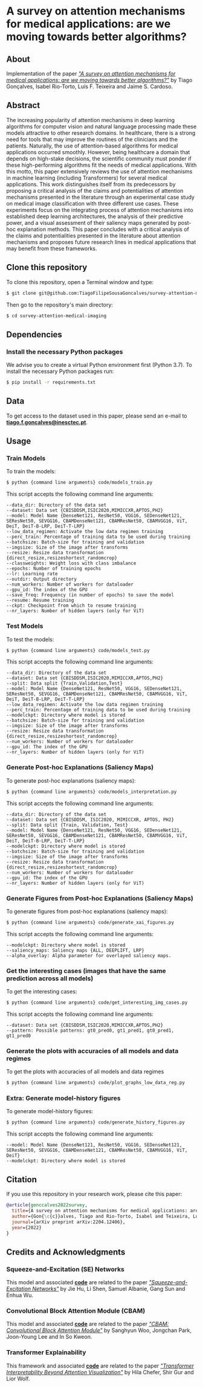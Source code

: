 # A survey on attention mechanisms for medical applications: are we moving towards better algorithms?

## About
Implementation of the paper [_"A survey on attention mechanisms for medical applications: are we moving towards better algorithms?"_](https://arxiv.org/abs/2204.12406) by Tiago Gonçalves, Isabel Rio-Torto, Luís F. Teixeira and Jaime S. Cardoso.

## Abstract
The increasing popularity of attention mechanisms in deep learning algorithms for computer vision and natural language processing made these models attractive to other research domains. In healthcare, there is a strong need for tools that may improve the routines of the clinicians and the patients. Naturally, the use of attention-based algorithms for medical applications occurred smoothly. However, being healthcare a domain that depends on high-stake decisions, the scientific community must ponder if these high-performing algorithms fit the needs of medical applications. With this motto, this paper extensively reviews the use of attention mechanisms in machine learning (including Transformers) for several medical applications. This work distinguishes itself from its predecessors by proposing a critical analysis of the claims and potentialities of attention mechanisms presented in the literature through an experimental case study on medical image classification with three different use cases. These experiments focus on the integrating process of attention mechanisms into established deep learning architectures, the analysis of their predictive power, and a visual assessment of their saliency maps generated by post-hoc explanation methods. This paper concludes with a critical analysis of the claims and potentialities presented in the literature about attention mechanisms and proposes future research lines in medical applications that may benefit from these frameworks.

## Clone this repository
To clone this repository, open a Terminal window and type:
```bash
$ git clone git@github.com:TiagoFilipeSousaGoncalves/survey-attention-medical-imaging.git
```
Then go to the repository's main directory:
```bash
$ cd survey-attention-medical-imaging
```

## Dependencies
### Install the necessary Python packages
We advise you to create a virtual Python environment first (Python 3.7). To install the necessary Python packages run:
```bash
$ pip install -r requirements.txt
```

## Data
To get access to the dataset used in this paper, please send an e-mail to [**tiago.f.goncalves@inesctec.pt**](mailto:tiago.f.goncalves@inesctec.pt).


## Usage
### Train Models
To train the models:
```bash
$ python {command line arguments} code/models_train.py
```
This script accepts the following command line arguments:
```
--data_dir: Directory of the data set
--dataset: Data set {CBISDDSM,ISIC2020,MIMICCXR,APTOS,PH2}
--model: Model Name {DenseNet121, ResNet50, VGG16, SEDenseNet121, SEResNet50, SEVGG16, CBAMDenseNet121, CBAMResNet50, CBAMVGG16, ViT, DeiT, DeiT-B-LRP, DeiT-T-LRP}
--low_data_regimen: Activate the low data regimen training
--perc_train: Percentage of training data to be used during training
--batchsize: Batch-size for training and validation
--imgsize: Size of the image after transforms
--resize: Resize data transformation {direct_resize,resizeshortest_randomcrop}
--classweights: Weight loss with class imbalance
--epochs: Number of training epochs
--lr: Learning rate
--outdir: Output directory
--num_workers: Number of workers for dataloader
--gpu_id: The index of the GPU
--save_freq: Frequency (in number of epochs) to save the model
--resume: Resume training
--ckpt: Checkpoint from which to resume training
--nr_layers: Number of hidden layers (only for ViT)
```


### Test Models
To test the models:
```bash
$ python {command line arguments} code/models_test.py
```
This script accepts the following command line arguments:
```
--data_dir: Directory of the data set
--dataset: Data set {CBISDDSM,ISIC2020,MIMICCXR,APTOS,PH2}
--split: Data split {Train,Validation,Test}
--model: Model Name {DenseNet121, ResNet50, VGG16, SEDenseNet121, SEResNet50, SEVGG16, CBAMDenseNet121, CBAMResNet50, CBAMVGG16, ViT, DeiT, DeiT-B-LRP, DeiT-T-LRP}
--low_data_regimen: Activate the low data regimen training
--perc_train: Percentage of training data to be used during training
--modelckpt: Directory where model is stored
--batchsize: Batch-size for training and validation
--imgsize: Size of the image after transforms
--resize: Resize data transformation {direct_resize,resizeshortest_randomcrop}
--num_workers: Number of workers for dataloader
--gpu_id: The index of the GPU
--nr_layers: Number of hidden layers (only for ViT)
```


### Generate Post-hoc Explanations (Saliency Maps)
To generate post-hoc explanations (saliency maps):
```bash
$ python {command line arguments} code/models_interpretation.py
```
This script accepts the following command line arguments:
```
--data_dir: Directory of the data set
--dataset: Data set {CBISDDSM, ISIC2020, MIMICCXR, APTOS, PH2}
--split: Data split {Train, Validation, Test}
--model: Model Name {DenseNet121, ResNet50, VGG16, SEDenseNet121, SEResNet50, SEVGG16, CBAMDenseNet121, CBAMResNet50, CBAMVGG16, ViT, DeiT, DeiT-B-LRP, DeiT-T-LRP}
--modelckpt: Directory where model is stored
--batchsize: Batch-size for training and validation
--imgsize: Size of the image after transforms
--resize: Resize data transformation {direct_resize,resizeshortest_randomcrop}
--num_workers: Number of workers for dataloader
--gpu_id: The index of the GPU
--nr_layers: Number of hidden layers (only for ViT)
```


### Generate Figures from Post-hoc Explanations (Saliency Maps)
To generate figures from post-hoc explanations (saliency maps):
```bash
$ python {command line arguments} code/generate_xai_figures.py
```
This script accepts the following command line arguments:
```
--modelckpt: Directory where model is stored
--saliency_maps: Saliency maps {ALL, DEEPLIFT, LRP}
--alpha_overlay: Alpha parameter for overlayed saliency maps.
```


### Get the interesting cases (images that have the same prediction across all models)
To get the interesting cases:
```bash
$ python {command line arguments} code/get_interesting_img_cases.py
```
This script accepts the following command line arguments:
```
--dataset: Data set {CBISDDSM,ISIC2020,MIMICCXR,APTOS,PH2}
--pattern: Possible patterns: gt0_pred0, gt1_pred1, gt0_pred1, gt1_pred0
```


### Generate the plots with accuracies of all models and data regimes
To get the plots with accuracies of all models and data regimes
```bash
$ python {command line arguments} code/plot_graphs_low_data_reg.py
```


### Extra: Generate model-history figures
To generate model-history figures:
```bash
$ python {command line arguments} code/generate_history_figures.py
```
This script accepts the following command line arguments:
```
--model: Model Name {DenseNet121, ResNet50, VGG16, SEDenseNet121, SEResNet50, SEVGG16, CBAMDenseNet121, CBAMResNet50, CBAMVGG16, ViT, DeiT}
--modelckpt: Directory where model is stored
```



## Citation
If you use this repository in your research work, please cite this paper:
```bibtex
@article{gonccalves2022survey,
  title={A survey on attention mechanisms for medical applications: are we moving towards better algorithms?},
  author={Gon{\c{c}}alves, Tiago and Rio-Torto, Isabel and Teixeira, Lu{\'\i}s F and Cardoso, Jaime S},
  journal={arXiv preprint arXiv:2204.12406},
  year={2022}
}
```



## Credits and Acknowledgments
### Squeeze-and-Excitation (SE) Networks
This model and associated [**code**](https://github.com/moskomule/senet.pytorch) are related to the paper [_"Squeeze-and-Excitation Networks"_](https://ieeexplore.ieee.org/abstract/document/8759331) by Jie Hu, Li Shen, Samuel Albanie, Gang Sun and Enhua Wu.

### Convolutional Block Attention Module (CBAM)
This model and associated [**code**](https://github.com/Jongchan/attention-module) are related to the paper [_"CBAM: Convolutional Block Attention Module"_](https://openaccess.thecvf.com/content_ECCV_2018/html/Sanghyun_Woo_Convolutional_Block_Attention_ECCV_2018_paper.html) by Sanghyun Woo, Jongchan Park, Joon-Young Lee and In So Kweon.

### Transformer Explainability
This framework and associated [**code**](https://github.com/hila-chefer/Transformer-Explainability) are related to the paper [_"Transformer Interpretability Beyond Attention Visualization"_](https://arxiv.org/abs/2012.09838) by Hila Chefer, Shir Gur and Lior Wolf.
